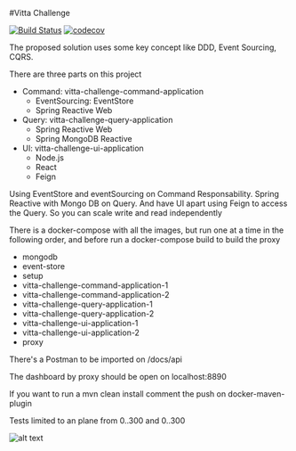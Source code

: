 #Vitta Challenge

[![Build Status](https://travis-ci.org/zacacj/vitta-challenge.svg?branch=master)](https://travis-ci.org/zacacj/vitta-challenge)
[![codecov](https://codecov.io/gh/zacacj/vitta-challenge/branch/master/graph/badge.svg)](https://codecov.io/gh/zacacj/vitta-challenge)

The proposed solution uses some key concept like DDD, Event Sourcing, CQRS.

There are three parts on this project

- Command: vitta-challenge-command-application
  - EventSourcing: EventStore
  - Spring Reactive Web
- Query: vitta-challenge-query-application
  - Spring Reactive Web
  - Spring MongoDB Reactive
- UI: vitta-challenge-ui-application
  - Node.js
  - React
  - Feign

Using EventStore and eventSourcing on Command Responsability. Spring Reactive with Mongo DB on Query. And have UI
apart using Feign to access the Query. So you can scale write and read independently

There is a docker-compose with all the images, but run one at a time in the following order, and before run a 
docker-compose build to build the proxy
- mongodb
- event-store
- setup
- vitta-challenge-command-application-1
- vitta-challenge-command-application-2
- vitta-challenge-query-application-1
- vitta-challenge-query-application-2
- vitta-challenge-ui-application-1
- vitta-challenge-ui-application-2
- proxy

There's a Postman to be imported on /docs/api

The dashboard by proxy should be open on localhost:8890

If you want to run a mvn clean install comment the <goal>push</goal> on docker-maven-plugin

Tests limited to an plane from 0..300 and 0..300

![alt text](https://github.com/zacacj/vitta-challenge/blob/master/docs/vitta-challenge.jpg)

